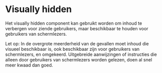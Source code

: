 # Visually hidden

Het visually hidden component kan gebruikt worden om inhoud te verbergen voor ziende gebruikers, maar beschikbaar te houden voor gebruikers van schermlezers.

Let op: In de overgrote meerderheid van de gevallen moet inhoud die visueel beschikbaar is, ook beschikbaar zijn voor gebruikers van schermlezers, en omgekeerd. Uitgebreide aanwijzingen of instructies die alleen door gebruikers van schermlezers worden gelezen, doen al snel meer kwaad dan goed.
